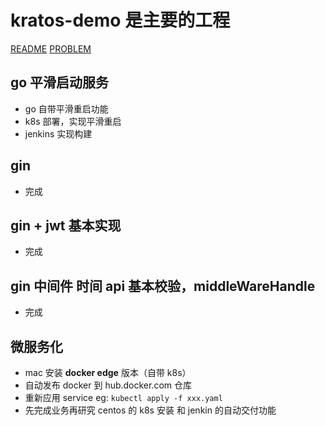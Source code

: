# kratos-demo 是主要的工程

[README](./kratos-demo/README.md)
[PROBLEM](./Problem.md)

## go 平滑启动服务
* go 自带平滑重启功能
* k8s 部署，实现平滑重启
* jenkins 实现构建

## gin
* 完成

## gin + jwt 基本实现
* 完成

## gin 中间件 时间 api 基本校验，middleWareHandle
* 完成

## 微服务化
* mac 安装 **docker edge** 版本（自带 k8s）
* 自动发布 docker 到 hub.docker.com 仓库
* 重新应用 service eg: ```kubectl apply -f xxx.yaml```
* 先完成业务再研究 centos 的 k8s 安装 和 jenkin 的自动交付功能